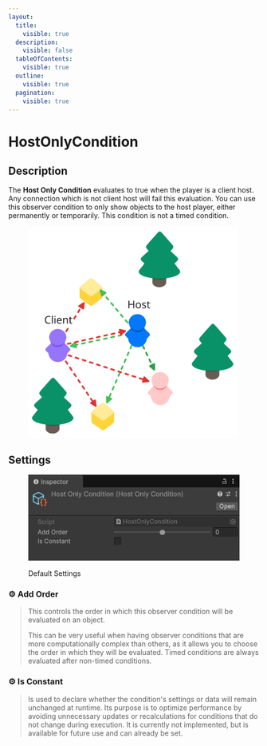 ```yaml
---
layout:
  title:
    visible: true
  description:
    visible: false
  tableOfContents:
    visible: true
  outline:
    visible: true
  pagination:
    visible: true
---
```


# HostOnlyCondition

## Description <a href="#server-and-host" id="server-and-host"></a>

The **Host Only Condition** evaluates to true when the player is a client host. Any connection which is not client host will fail this evaluation. You can use this observer condition to only show objects to the host player, either permanently or temporarily. This condition is not a timed condition.

<div align="left"><figure><img src="../../../.gitbook/assets/host-only-observer-condition.svg" alt="" width="419"><figcaption></figcaption></figure></div>

## Settings <a href="#server-and-host" id="server-and-host"></a>

<div align="left"><figure><img src="../../../.gitbook/assets/host-only-observer-condition.png" alt=""><figcaption><p>Default Settings</p></figcaption></figure></div>

### :gear:  **Add Order**

> This controls the order in which this observer condition will be evaluated on an object.
>
> This can be very useful when having observer conditions that are more computationally complex than others, as it allows you to choose the order in which they will be evaluated. Timed conditions are always evaluated after non-timed conditions.

### :gear:  **Is Constant**

> Is used to declare whether the condition's settings or data  will remain unchanged at runtime. Its purpose is to optimize performance by avoiding unnecessary updates or recalculations for conditions that do not change during execution. It is currently not implemented, but is available for future use and can already be set.
